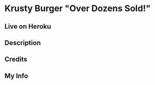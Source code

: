 # Krusty Burger "Over Dozens Sold!"  

## Live on Heroku  

## Description  

## Credits  

## My Info
